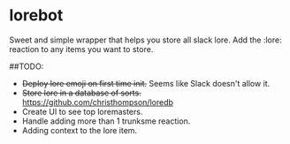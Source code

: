 # lorebot

Sweet and simple wrapper that helps you store all slack lore. Add the :lore: reaction to any items you want to store.  

##TODO:
- ~~Deploy lore emoji on first time init.~~ Seems like Slack doesn't allow it.
- ~~Store lore in a database of sorts.~~ https://github.com/christhompson/loredb
- Create UI to see top loremasters.
- Handle adding more than 1 trunksme reaction.
- Adding context to the lore item.
